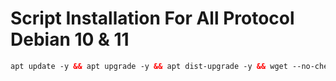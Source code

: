 # Script Installation For All Protocol Debian 10 & 11

  ```html
apt update -y && apt upgrade -y && apt dist-upgrade -y && wget --no-check-certificate https://raw.githubusercontent.com/MansurShop/AutoscriptV1/main/setup.sh && chmod +x setup.sh && ./setup.sh
  ```

